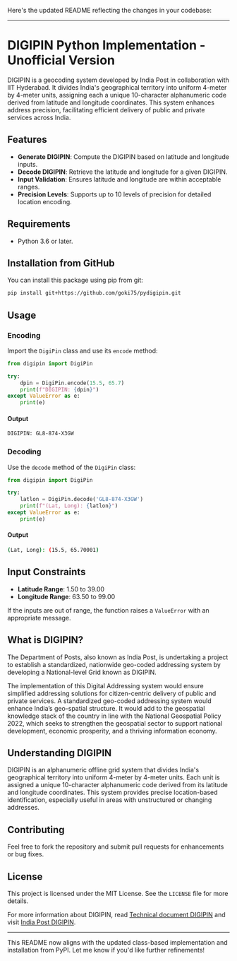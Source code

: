 Here's the updated README reflecting the changes in your codebase:

---

# DIGIPIN Python Implementation - Unofficial Version

DIGIPIN is a geocoding system developed by India Post in collaboration with IIT Hyderabad. It divides India's geographical territory into uniform 4-meter by 4-meter units, assigning each a unique 10-character alphanumeric code derived from latitude and longitude coordinates. This system enhances address precision, facilitating efficient delivery of public and private services across India.

## Features

- **Generate DIGIPIN**: Compute the DIGIPIN based on latitude and longitude inputs.
- **Decode DIGIPIN**: Retrieve the latitude and longitude for a given DIGIPIN.
- **Input Validation**: Ensures latitude and longitude are within acceptable ranges.
- **Precision Levels**: Supports up to 10 levels of precision for detailed location encoding.

## Requirements

- Python 3.6 or later.

## Installation from GitHub

You can install this package using pip from git:

```bash
pip install git+https://github.com/goki75/pydigipin.git
```

## Usage

### Encoding

Import the `DigiPin` class and use its `encode` method:

```python
from digipin import DigiPin

try:
    dpin = DigiPin.encode(15.5, 65.7)
    print(f"DIGIPIN: {dpin}")
except ValueError as e:
    print(e)
```

#### Output

```bash
DIGIPIN: GL8-874-X3GW
```

### Decoding

Use the `decode` method of the `DigiPin` class:

```python
from digipin import DigiPin

try:
    latlon = DigiPin.decode('GL8-874-X3GW')
    print(f"(Lat, Long): {latlon}")
except ValueError as e:
    print(e)
```

#### Output

```bash
(Lat, Long): (15.5, 65.70001)
```

## Input Constraints

- **Latitude Range**: 1.50 to 39.00
- **Longitude Range**: 63.50 to 99.00

If the inputs are out of range, the function raises a `ValueError` with an appropriate message.

## What is DIGIPIN?

The Department of Posts, also known as India Post, is undertaking a project to establish a standardized, nationwide geo-coded addressing system by developing a National-level Grid known as DIGIPIN. 

The implementation of this Digital Addressing system would ensure simplified addressing solutions for citizen-centric delivery of public and private services. A standardized geo-coded addressing system would enhance India’s geo-spatial structure. It would add to the geospatial knowledge stack of the country in line with the National Geospatial Policy 2022, which seeks to strengthen the geospatial sector to support national development, economic prosperity, and a thriving information economy.

## Understanding DIGIPIN

DIGIPIN is an alphanumeric offline grid system that divides India's geographical territory into uniform 4-meter by 4-meter units. Each unit is assigned a unique 10-character alphanumeric code derived from its latitude and longitude coordinates. This system provides precise location-based identification, especially useful in areas with unstructured or changing addresses.

## Contributing

Feel free to fork the repository and submit pull requests for enhancements or bug fixes.

## License

This project is licensed under the MIT License. See the `LICENSE` file for more details.

For more information about DIGIPIN, read [Technical document DIGIPIN](https://www.indiapost.gov.in/Navigation_Documents/Static_Navigation/DIGIPIN%20Technical%20Document%20Final%20English.pdf) and visit [India Post DIGIPIN](https://www.indiapost.gov.in/VAS/Pages/digipin.aspx).

---

This README now aligns with the updated class-based implementation and installation from PyPI. Let me know if you'd like further refinements!
